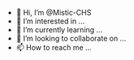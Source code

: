 - 👋 Hi, I’m @Mistic-CHS
- 👀 I’m interested in ...
- 🌱 I’m currently learning ...
- 💞️ I’m looking to collaborate on ...
- 📫 How to reach me ...

<!---
Mistic-CHS/Mistic-CHS is a ✨ special ✨ repository because its `README.md` (this file) appears on your GitHub profile.
You can click the Preview link to take a look at your changes.
--->
